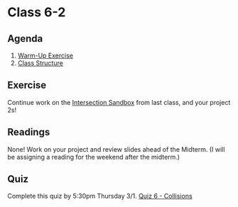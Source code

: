 # Class 6-2

## Agenda

1. [Warm-Up Exercise](https://docs.google.com/document/d/1JK7EUqc2CgDkesVAjboR-82GOJIldEBE_2GJEizBohU)
1. [Class Structure](https://docs.google.com/presentation/d/1VLsmwn6ZjHBC9lBGSbhGKCImwMpTxk2G4wurHGT_nvo)

## Exercise

Continue work on the [Intersection Sandbox](https://classroom.github.com/a/PKT_9SAC) from last class, and your project 2s!

## Readings

None! Work on your project and review slides ahead of the Midterm. (I will be assigning a reading for the weekend after the midterm.)

## Quiz

Complete this quiz by 5:30pm Thursday 3/1.
[Quiz 6 - Collisions](https://mycourses.rit.edu/d2l/lms/quizzing/quizzing.d2l?ou=683937&qi=772849)